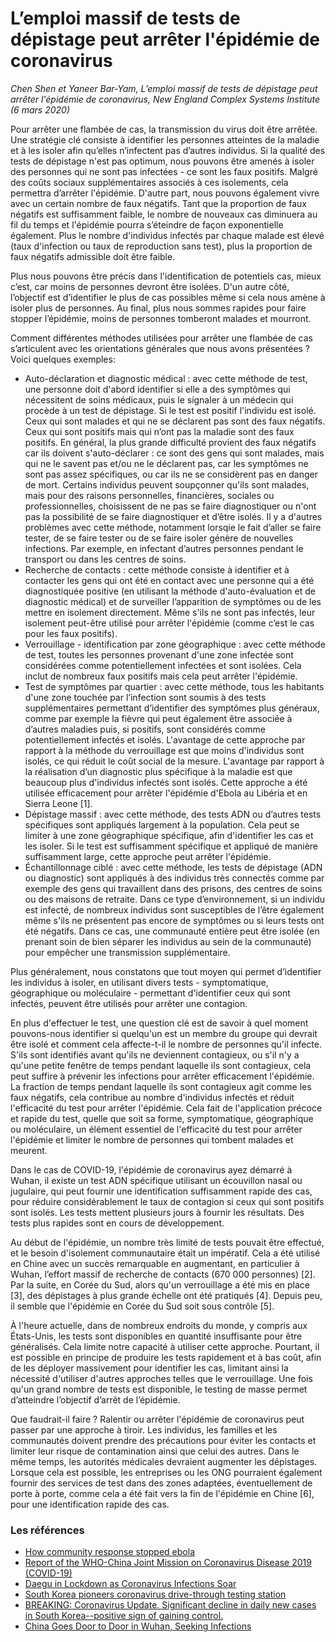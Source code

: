# L’emploi massif de tests de dépistage peut arrêter l'épidémie de coronavirus

_Chen Shen et Yaneer Bar-Yam, L’emploi massif de tests de dépistage peut arrêter l'épidémie de coronavirus, New England Complex Systems Institute (6 mars 2020)_

Pour arrêter une flambée de cas, la transmission du virus doit être arrêtée. Une stratégie clé consiste à identifier les personnes atteintes de la maladie et à les isoler afin qu’elles n’infectent pas d’autres individus. Si la qualité des tests de dépistage n'est pas optimum, nous pouvons être amenés à isoler des personnes qui ne sont pas infectées - ce sont les faux positifs. Malgré des coûts sociaux supplémentaires associés à ces isolements, cela permettra d’arrêter l'épidémie. D'autre part, nous pouvons également vivre avec un certain nombre de faux négatifs. Tant que la proportion de faux négatifs est suffisamment faible, le nombre de nouveaux cas diminuera au fil du temps et l'épidémie pourra s’éteindre de façon exponentielle également. Plus le nombre d'individus infectés par chaque malade est élevé (taux d'infection ou taux de reproduction sans test), plus la proportion de faux négatifs admissible doit être faible.

Plus nous pouvons être précis dans l'identification de potentiels cas, mieux c’est, car moins de personnes devront être isolées. D'un autre côté, l’objectif est d’identifier le plus de cas possibles même si cela nous amène à isoler plus de personnes. Au final, plus nous sommes rapides pour faire stopper l’épidémie, moins de personnes tomberont malades et mourront.

Comment différentes méthodes utilisées pour arrêter une flambée de cas s’articulent avec les orientations générales que nous avons présentées ? Voici quelques exemples:

- Auto-déclaration et diagnostic médical : avec cette méthode de test, une personne doit d'abord identifier si elle a des symptômes qui nécessitent de soins médicaux, puis le signaler à un médecin qui procède à un test de dépistage. Si le test est positif l'individu est isolé. Ceux qui sont malades et qui ne se déclarent pas sont des faux négatifs. Ceux qui sont positifs mais qui n’ont pas la maladie sont des faux positifs. En général, la plus grande difficulté provient des faux négatifs car ils doivent s'auto-déclarer : ce sont des gens qui sont malades, mais qui ne le savent pas et/ou ne le déclarent pas, car les symptômes ne sont pas assez spécifiques, ou car ils ne se considèrent pas en danger de mort. Certains individus peuvent soupçonner qu'ils sont malades, mais pour des raisons personnelles, financières, sociales ou professionnelles, choisissent de ne pas se faire diagnostiquer ou n'ont pas la possibilité de se faire diagnostiquer et d’être isolés. Il y a d'autres problèmes avec cette méthode, notamment lorsqie le fait d’aller se faire tester, de se faire tester ou de se faire isoler génère de nouvelles infections. Par exemple, en infectant d’autres personnes pendant le transport ou dans les centres de soins.
- Recherche de contacts : cette méthode consiste à identifier et à contacter les gens qui ont été en contact avec une personne qui a été diagnostiquée positive (en utilisant la méthode d'auto-évaluation et de diagnostic médical) et de surveiller l’apparition de symptômes ou de les mettre en isolement directement. Même s'ils ne sont pas infectés, leur isolement peut-être utilisé pour arrêter l'épidémie (comme c’est le cas pour les faux positifs).
- Verrouillage - identification par zone géographique : avec cette méthode de test, toutes les personnes provenant d'une zone infectée sont considérées comme potentiellement infectées et sont isolées. Cela inclut de nombreux faux positifs mais cela peut arrêter l'épidémie.
- Test de symptômes par quartier : avec cette méthode, tous les habitants d'une zone touchée par l’infection sont soumis à des tests supplémentaires permettant d’identifier des symptômes plus généraux, comme par exemple la fièvre qui peut également être associée à d’autres maladies puis, si positifs, sont considérés comme potentiellement infectés et isolés. L'avantage de cette approche par rapport à la méthode du verrouillage est que moins d'individus sont isolés, ce qui réduit le coût social de la mesure. L'avantage par rapport à la réalisation d’un diagnostic plus spécifique à la maladie est que beaucoup plus d'individus infectés sont isolés. Cette approche a été utilisée efficacement pour arrêter l'épidémie d'Ebola au Libéria et en Sierra Leone [1].
- Dépistage massif : avec cette méthode, des tests ADN ou d’autres tests spécifiques sont appliqués largement à la population. Cela peut se limiter à une zone géographique spécifique, afin d'identifier les cas et les isoler. Si le test est suffisamment spécifique et appliqué de manière suffisamment large, cette approche peut arrêter l'épidémie.
- Échantillonnage ciblé : avec cette méthode, les tests de dépistage (ADN ou diagnostic) sont appliqués à des individus très connectés comme par exemple des gens qui travaillent dans des prisons, des centres de soins ou des maisons de retraite. Dans ce type d’environnement, si un individu est infecté, de nombreux individus sont susceptibles de l’être également même s'ils ne présentent pas encore de symptômes ou si leurs tests ont été négatifs. Dans ce cas, une communauté entière peut être isolée (en prenant soin de bien séparer les individus au sein de la communauté) pour empêcher une transmission supplémentaire.

Plus généralement, nous constatons que tout moyen qui permet d’identifier les individus à isoler, en utilisant divers tests - symptomatique, géographique ou moléculaire - permettant d'identifier ceux qui sont infectés, peuvent être utilisés pour arrêter une contagion.

En plus d'effectuer le test, une question clé est de savoir à quel moment pouvons-nous identifier si quelqu'un est un membre du groupe qui devrait être isolé et comment cela affecte-t-il le nombre de personnes qu'il infecte. S'ils sont identifiés avant qu'ils ne deviennent contagieux, ou s'il n'y a qu'une petite fenêtre de temps pendant laquelle ils sont contagieux, cela peut suffire à prévenir les infections pour arrêter efficacement l'épidémie. La fraction de temps pendant laquelle ils sont contagieux agit comme les faux négatifs, cela contribue au nombre d'individus infectés et réduit l'efficacité du test pour arrêter l'épidémie. Cela fait de l'application précoce et rapide du test, quelle que soit sa forme, symptomatique, géographique ou moléculaire, un élément essentiel de l'efficacité du test pour arrêter l'épidémie et limiter le nombre de personnes qui tombent malades et meurent.

Dans le cas de COVID-19, l'épidémie de coronavirus ayez démarré à Wuhan, il existe un test ADN spécifique utilisant un écouvillon nasal ou jugulaire, qui peut fournir une identification suffisamment rapide des cas, pour réduire considérablement le taux de contagion si ceux qui sont positifs sont isolés. Les tests mettent plusieurs jours à fournir les résultats. Des tests plus rapides sont en cours de développement.

Au début de l'épidémie, un nombre très limité de tests pouvait être effectué, et le besoin d'isolement communautaire était un impératif. Cela a été utilisé en Chine avec un succès remarquable en augmentant, en particulier à Wuhan, l’effort massif de recherche de contacts (670 000 personnes) [2]. Par la suite, en Corée du Sud, alors qu'un verrouillage a été mis en place [3], des dépistages à plus grande échelle ont été pratiqués [4]. Depuis peu, il semble que l'épidémie en Corée du Sud soit sous contrôle [5].

À l'heure actuelle, dans de nombreux endroits du monde, y compris aux États-Unis, les tests sont disponibles en quantité insuffisante pour être généralisés. Cela limite notre capacité à utiliser cette approche. Pourtant, il est possible en principe de produire les tests rapidement et à bas coût, afin de les déployer massivement pour identifier les cas, limitant ainsi la nécessité d'utiliser d'autres approches telles que le verrouillage. Une fois qu'un grand nombre de tests est disponible, le testing de masse permet d’atteindre l’objectif d’arrêt de l’épidémie.

Que faudrait-il faire ? Ralentir ou arrêter l'épidémie de coronavirus peut passer par une approche à tiroir. Les individus, les familles et les communautés doivent prendre des précautions pour éviter les contacts et limiter leur risque de contamination ainsi que celui des autres. Dans le même temps, les autorités médicales devraient augmenter les dépistages. Lorsque cela est possible, les entreprises ou les ONG pourraient également fournir des services de test dans des zones adaptées, éventuellement de porte à porte, comme cela a été fait vers la fin de l'épidémie en Chine [6], pour une identification rapide des cas.

### Les références

- [How community response stopped ebola](https://necsi.edu/how-community-response-stopped-ebola)
- [Report of the WHO-China Joint Mission on Coronavirus Disease 2019 (COVID-19)](https://www.who.int/docs/default-source/coronaviruse/who-china-joint-mission-on-covid-19-final-report.pdf)
- [Daegu in Lockdown as Coronavirus Infections Soar](http://english.chosun.com/site/data/html_dir/2020/02/24/2020022401353.html)
- [South Korea pioneers coronavirus drive-through testing station](https://www.cnn.com/2020/03/02/asia/coronavirus-drive-through-south-korea-hnk-intl/index.html)
- [BREAKING: Coronavirus Update. Significant decline in daily new cases in South Korea--positive sign of gaining control.](https://twitter.com/yaneerbaryam/status/1235734017699430401?s=20)
- [China Goes Door to Door in Wuhan, Seeking Infections](https://www.courthousenews.com/china-goes-door-to-door-in-wuhan-seeking-infections/)
